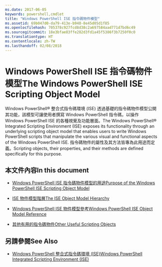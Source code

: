```yaml
---
ms.date: 2017-06-05
keywords: powershell,cmdlet
title: "Windows PowerShell ISE 指令碼物件模型"
ms.assetid: 69b047d0-da79-413e-b948-8e45d05d1f85
ms.openlocfilehash: 705378c927fcd8d38c2a697584aad771d7bd6c49
ms.sourcegitcommit: 18e3bfae83ffe282d3fd1a45f5386f3b7250f0c0
ms.translationtype: HT
ms.contentlocale: zh-TW
ms.lasthandoff: 02/08/2018
---
```

# <a name="the-windows-powershell-ise-scripting-object-model"></a><span data-ttu-id="d2dbe-103">Windows PowerShell ISE 指令碼物件模型</span><span class="sxs-lookup"><span data-stu-id="d2dbe-103">The Windows PowerShell ISE Scripting Object Model</span></span>
  <span data-ttu-id="d2dbe-104">Windows PowerShell® 整合式指令碼環境 (ISE) 透過基礎的指令碼物件模型公開其功能，該模型可讓使用者撰寫 Windows PowerShell 指令碼，以操作 Windows PowerShell ISE 的各種視覺及功能層面。</span><span class="sxs-lookup"><span data-stu-id="d2dbe-104">The Windows PowerShell® Integrated Scripting Environment (ISE) exposes its functionality through an underlying scripting object model that enables users to write Windows PowerShell scripts that manipulate the various visual and functional aspects of the Windows PowerShell ISE.</span></span> <span data-ttu-id="d2dbe-105">指令碼物件的屬性及其方法皆專為此用途而定義。</span><span class="sxs-lookup"><span data-stu-id="d2dbe-105">Scripting objects, their properties, and their methods are defined specifically for this purpose.</span></span>

## <a name="in-this-document"></a><span data-ttu-id="d2dbe-106">本文件內容</span><span class="sxs-lookup"><span data-stu-id="d2dbe-106">In this document</span></span>

- [<span data-ttu-id="d2dbe-107">Windows PowerShell ISE 指令碼物件模型的用途</span><span class="sxs-lookup"><span data-stu-id="d2dbe-107">Purpose of the Windows PowerShell ISE Scripting Object Model</span></span>](Purpose-of-the-Windows-PowerShell-ISE-Scripting-Object-Model.md)

- [<span data-ttu-id="d2dbe-108">ISE 物件模型階層</span><span class="sxs-lookup"><span data-stu-id="d2dbe-108">The ISE Object Model Hierarchy</span></span>](The-ISE-Object-Model-Hierarchy.md)

- [<span data-ttu-id="d2dbe-109">Windows PowerShell ISE 物件模型參考</span><span class="sxs-lookup"><span data-stu-id="d2dbe-109">Windows PowerShell ISE Object Model Reference</span></span>](Windows-PowerShell-ISE-Object-Model-Reference.md)

- [<span data-ttu-id="d2dbe-110">其他有用的指令碼物件</span><span class="sxs-lookup"><span data-stu-id="d2dbe-110">Other Useful Scripting Objects</span></span>](../../getting-started/cookbooks/Other-Useful-Scripting-Objects.md)

## <a name="see-also"></a><span data-ttu-id="d2dbe-111">另請參閱</span><span class="sxs-lookup"><span data-stu-id="d2dbe-111">See Also</span></span>
- [<span data-ttu-id="d2dbe-112">Windows PowerShell 整合式指令碼環境 &#40;ISE&#41;</span><span class="sxs-lookup"><span data-stu-id="d2dbe-112">Windows PowerShell Integrated Scripting Environment &#40;ISE&#41;</span></span>](../../getting-started/fundamental/Windows-PowerShell-Integrated-Scripting-Environment--ISE-.md)

  

